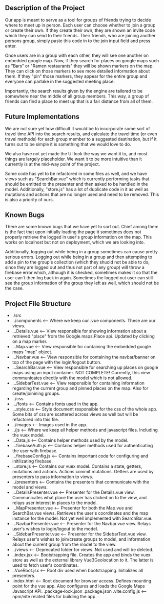 ## Description of the Project

Our app is meant to serve as a tool for groups of friends trying to decide where to meet up in person.
Each user can choose whether to join a group or create their own. If they create their own, they are shown an invite code
which they can send to their friends. Their friends, who are joining another persons group, simply paste this code in to the join
input field and press enter.

Once users are in a group with each other, they will see one another on embedded google map. Now, if they search
for places on google maps such as "Bars" or "Ramen restaurants" they will be shown markers on the map. They can click on
those markers to see more detailed information about them. If they "pin" those markers, they appear for the entire group and everyone
can partake in the suggested meeting place.

Importantly, the search results given by the engine are tailored to be somewhere near the middle of all group members. This way, a
group of friends can find a place to meet up that is a fair distance from all of them.

## Future Implementations

We are not sure yet how difficult it would be to incorporate some sort of travel time API into the search results, and calculate the travel time
(or even travel methods) for each group member to a suggested destination, but if it turns out to be simple it is something that we would love to do.

We also have not yet made the UI look the way we want it to, and most things are largely placeholder. We want it to be more intuitive than it currently is
at the mid-way point of the project.

Some code has yet to be refactored in some files as well, and we have views such as "SearchBar.vue" which is currently performing tasks that should be emitted
to the presenter and then asked to be handled in the model. Additionally, "store.js" has a lot of duplicate
code in it as well as mutations and actions that are no longer used and need to be removed. This is also a priority of ours.

## Known Bugs

There are some known bugs that we have yet to sort out. Chief among them is the fact that upon initially loading the page it sometimes does not properly retrieve
the logged in user's group information on the map. This works on localhost but not on deployment, which we are looking into.

Additionally, logging out while being in a group sometimes can cause pretty serious errors. Logging out while being in a group and then attempting to add a pin to the group's
collection (which they shuold not be able to do, since they are logged out and  thus not part of any group) will throw a firebase error which, although it is checked, sometimes
makes it so that the user can't then log back in again. Sometimes the logged out user can still see the group information of the group they left as well, which should not be the
case.

## Project File Structure
- ./src
- ../components            <-- Where we keep our .vue components. These are our views.
- ...Details.vue           <-- View responsible for showing information about a retrieved "place" from the Google.maps.Place api. Updated by clicking on a map marker.
- ...Map.vue               <-- View responsible for containing the embedded google maps "map" object.
- ...Navbar.vue            <-- View responsible for containing the navbar/banner on top of the page with the login/logout button.
- ...SearchBar.vue         <-- View responsible for searching up places on google maps using an input container. NOT COMPLETE! Currently, this view communicates directly with the model which is not allowed.
- ...SidebarTest.vue       <-- View responsible for containing information regarding the current group and pinned places on the map. Also for create/joinining groups.
- ../css  
- .../fonts                <-- Contains fonts used in the app.
- ...style.css             <-- Style document responsible for the css of the whole app. Some bits of css are scattered across views as well but will be refactored into this file.
- ../images                <-- Images used in the app.
- ../js                    <-- Where we keep all helper methods and javascript files. Including the vuex model.
- ...Data.js               <-- Contains helper methods used by the model.
- ...firebaseAuth.js       <-- Contains helper methods used for authenticating the user with firebase.
- ...firebaseConfig.js     <-- Contains important code for configuring and initilizating firebase.
- ...store.js              <-- Contains our vuex model. Contains a state, getters, mutations and actions. Actions commit mutations. Getters are used by presenters to pass information to views.
- ../presenters            <-- Contains the presenters that communicate with the model and views.
- ...DetailsPresenter.vue  <-- Presenter for the Details.vue view. Communicates what place the user has clicked on to the view, and relays user interest in places to the model.
- ...MapPresenter.vue      <-- Presenter for both the Map.vue and SearchBar.vue views. Retrieves the user's coordinates and the map instance for the model. Not yet well implemented with SearchBar.vue.
- ...NavbarPresenter.vue   <-- Presenter for the Navbar.vue view. Relays user's wishes to login/logout to the model.
- ...SidebarPresenter.vue  <-- Presenter for the SidebarTest.vue view. Relays user's wishes to join/create groups to model, and information about the current group from the model to the view.
- ../views                 <-- Deprecated folder for views. Not used and will be deleted.
- ..index.jsx              <-- Bootstrapping file. Creates the app and binds the vuex store as well as the external library Vue3Geolocation to it. The latter is used to fetch user's coordinates.
- ..VueRoot.jsx            <-- Root div used when bootstrapping. Initializes all presenters.
- .index.html              <-- Root document for browser access. Defines mounting point for the vue app. Also configures and loads the Google Maps Javascript API.
.package-lock.json
.package.json
.vite.config.js          <-- npm/vite related files for building the app.

